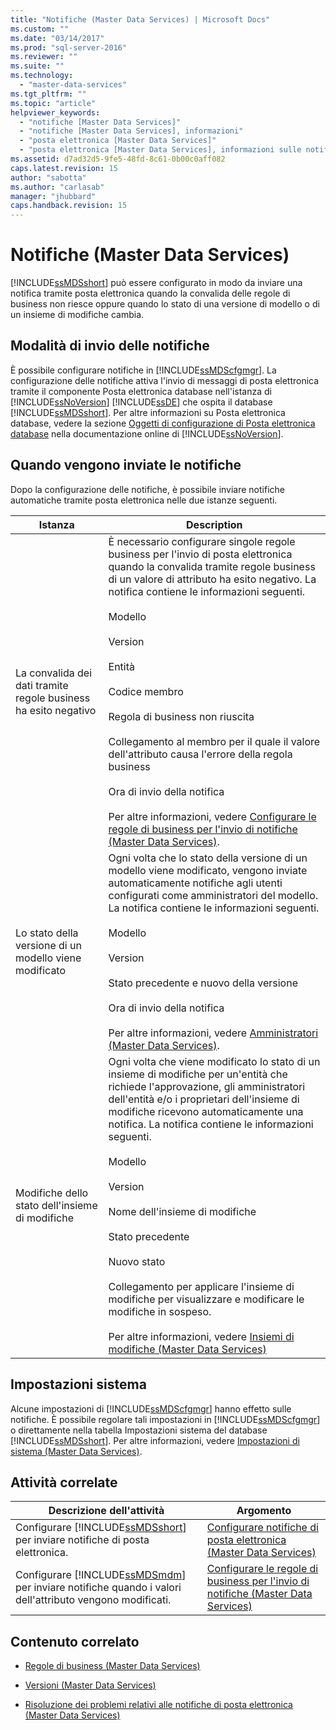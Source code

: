 ```yaml
---
title: "Notifiche (Master Data Services) | Microsoft Docs"
ms.custom: ""
ms.date: "03/14/2017"
ms.prod: "sql-server-2016"
ms.reviewer: ""
ms.suite: ""
ms.technology: 
  - "master-data-services"
ms.tgt_pltfrm: ""
ms.topic: "article"
helpviewer_keywords: 
  - "notifiche [Master Data Services]"
  - "notifiche [Master Data Services], informazioni"
  - "posta elettronica [Master Data Services]"
  - "posta elettronica [Master Data Services], informazioni sulle notifiche tramite posta elettronica"
ms.assetid: d7ad32d5-9fe5-48fd-8c61-0b00c0aff082
caps.latest.revision: 15
author: "sabotta"
ms.author: "carlasab"
manager: "jhubbard"
caps.handback.revision: 15
---
```

# Notifiche (Master Data Services)
  [!INCLUDE[ssMDSshort](../includes/ssmdsshort-md.md)] può essere configurato in modo da inviare una notifica tramite posta elettronica quando la convalida delle regole di business non riesce oppure quando lo stato di una versione di modello o di un insieme di modifiche cambia.  
  
## Modalità di invio delle notifiche  
 È possibile configurare notifiche in [!INCLUDE[ssMDScfgmgr](../includes/ssmdscfgmgr-md.md)]. La configurazione delle notifiche attiva l'invio di messaggi di posta elettronica tramite il componente Posta elettronica database nell'istanza di [!INCLUDE[ssNoVersion](../includes/ssnoversion-md.md)] [!INCLUDE[ssDE](../includes/ssde-md.md)] che ospita il database [!INCLUDE[ssMDSshort](../includes/ssmdsshort-md.md)]. Per altre informazioni su Posta elettronica database, vedere la sezione [Oggetti di configurazione di Posta elettronica database](../relational-databases/database-mail/database-mail-configuration-objects.md) nella documentazione online di [!INCLUDE[ssNoVersion](../includes/ssnoversion-md.md)].  
  
## Quando vengono inviate le notifiche  
 Dopo la configurazione delle notifiche, è possibile inviare notifiche automatiche tramite posta elettronica nelle due istanze seguenti.  
  
|Istanza|Description|  
|--------------|-----------------|  
|La convalida dei dati tramite regole business ha esito negativo|È necessario configurare singole regole business per l'invio di posta elettronica quando la convalida tramite regole business di un valore di attributo ha esito negativo. La notifica contiene le informazioni seguenti.<br /><br /> Modello<br /><br /> Version<br /><br /> Entità<br /><br /> Codice membro<br /><br /> Regola di business non riuscita<br /><br /> Collegamento al membro per il quale il valore dell'attributo causa l'errore della regola business<br /><br /> Ora di invio della notifica<br /><br /> Per altre informazioni, vedere [Configurare le regole di business per l'invio di notifiche &#40;Master Data Services&#41;](../master-data-services/configure-business-rules-to-send-notifications-master-data-services.md).|  
|Lo stato della versione di un modello viene modificato|Ogni volta che lo stato della versione di un modello viene modificato, vengono inviate automaticamente notifiche agli utenti configurati come amministratori del modello. La notifica contiene le informazioni seguenti.<br /><br /> Modello<br /><br /> Version<br /><br /> Stato precedente e nuovo della versione<br /><br /> Ora di invio della notifica<br /><br /> Per altre informazioni, vedere [Amministratori &#40;Master Data Services&#41;](../master-data-services/administrators-master-data-services.md).|  
|Modifiche dello stato dell'insieme di modifiche|Ogni volta che viene modificato lo stato di un insieme di modifiche per un'entità che richiede l'approvazione, gli amministratori dell'entità e/o i proprietari dell'insieme di modifiche ricevono automaticamente una notifica. La notifica contiene le informazioni seguenti.<br /><br /> Modello<br /><br /> Version<br /><br /> Nome dell'insieme di modifiche<br /><br /> Stato precedente<br /><br /> Nuovo stato<br /><br /> Collegamento per applicare l'insieme di modifiche per visualizzare e modificare le modifiche in sospeso.<br /><br /> Per altre informazioni, vedere [Insiemi di modifiche &#40;Master Data Services&#41;](../master-data-services/changesets-master-data-services.md)|  
  
## Impostazioni sistema  
 Alcune impostazioni di [!INCLUDE[ssMDScfgmgr](../includes/ssmdscfgmgr-md.md)] hanno effetto sulle notifiche. È possibile regolare tali impostazioni in [!INCLUDE[ssMDScfgmgr](../includes/ssmdscfgmgr-md.md)] o direttamente nella tabella Impostazioni sistema del database [!INCLUDE[ssMDSshort](../includes/ssmdsshort-md.md)]. Per altre informazioni, vedere [Impostazioni di sistema &#40;Master Data Services&#41;](../master-data-services/system-settings-master-data-services.md).  
  
## Attività correlate  
  
|Descrizione dell'attività|Argomento|  
|----------------------|-----------|  
|Configurare [!INCLUDE[ssMDSshort](../includes/ssmdsshort-md.md)] per inviare notifiche di posta elettronica.|[Configurare notifiche di posta elettronica &#40;Master Data Services&#41;](../master-data-services/configure-email-notifications-master-data-services.md)|  
|Configurare [!INCLUDE[ssMDSmdm](../includes/ssmdsmdm-md.md)] per inviare notifiche quando i valori dell'attributo vengono modificati.|[Configurare le regole di business per l'invio di notifiche &#40;Master Data Services&#41;](../master-data-services/configure-business-rules-to-send-notifications-master-data-services.md)|  
  
## Contenuto correlato  
  
-   [Regole di business &#40;Master Data Services&#41;](../master-data-services/business-rules-master-data-services.md)  
  
-   [Versioni &#40;Master Data Services&#41;](../master-data-services/versions-master-data-services.md)  
  
-   [Risoluzione dei problemi relativi alle notifiche di posta elettronica (Master Data Services)](http://social.technet.microsoft.com/wiki/contents/articles/troubleshooting-email-notifications-master-data-services.aspx)  
  
  